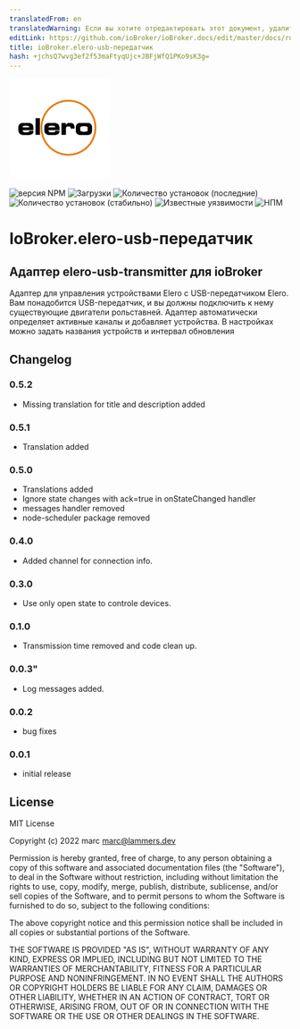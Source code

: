 ```yaml
---
translatedFrom: en
translatedWarning: Если вы хотите отредактировать этот документ, удалите поле «translationFrom», в противном случае этот документ будет снова автоматически переведен
editLink: https://github.com/ioBroker/ioBroker.docs/edit/master/docs/ru/adapterref/iobroker.elero-usb-transmitter/README.md
title: ioBroker.elero-usb-передатчик
hash: +jchsQ7wvg3ef2f53maFtyqUjc+JBFjWfQ1PKo9sK3g=
---
```

![Логотип](../../../en/adapterref/iobroker.elero-usb-transmitter/admin/elero-usb-transmitter.png)

![версия NPM](http://img.shields.io/npm/v/iobroker.elero-usb-transmitter.svg)
![Загрузки](https://img.shields.io/npm/dm/iobroker.elero-usb-transmitter.svg)
![Количество установок (последние)](http://iobroker.live/badges/elero-usb-transmitter-installed.svg)
![Количество установок (стабильно)](http://iobroker.live/badges/elero-usb-transmitter-stable.svg)
![Известные уязвимости](https://snyk.io/test/github/marc2016/ioBroker.elero-usb-transmitter/badge.svg)
![НПМ](https://nodei.co/npm/iobroker.elero-usb-transmitter.png?downloads=true)

# IoBroker.elero-usb-передатчик
## Адаптер elero-usb-transmitter для ioBroker
Адаптер для управления устройствами Elero с USB-передатчиком Elero.
Вам понадобится USB-передатчик, и вы должны подключить к нему существующие двигатели рольставней. Адаптер автоматически определяет активные каналы и добавляет устройства. В настройках можно задать названия устройств и интервал обновления

## Changelog

### 0.5.2

- Missing translation for title and description added

### 0.5.1

- Translation added

### 0.5.0

- Translations added
- Ignore state changes with ack=true in onStateChanged handler
- messages handler removed
- node-scheduler package removed

### 0.4.0

- Added channel for connection info.

### 0.3.0

- Use only open state to controle devices.

### 0.1.0

- Transmission time removed and code clean up.

### 0.0.3"

- Log messages added.

### 0.0.2

- bug fixes

### 0.0.1

- initial release

## License

MIT License

Copyright (c) 2022 marc <marc@lammers.dev>

Permission is hereby granted, free of charge, to any person obtaining a copy
of this software and associated documentation files (the "Software"), to deal
in the Software without restriction, including without limitation the rights
to use, copy, modify, merge, publish, distribute, sublicense, and/or sell
copies of the Software, and to permit persons to whom the Software is
furnished to do so, subject to the following conditions:

The above copyright notice and this permission notice shall be included in all
copies or substantial portions of the Software.

THE SOFTWARE IS PROVIDED "AS IS", WITHOUT WARRANTY OF ANY KIND, EXPRESS OR
IMPLIED, INCLUDING BUT NOT LIMITED TO THE WARRANTIES OF MERCHANTABILITY,
FITNESS FOR A PARTICULAR PURPOSE AND NONINFRINGEMENT. IN NO EVENT SHALL THE
AUTHORS OR COPYRIGHT HOLDERS BE LIABLE FOR ANY CLAIM, DAMAGES OR OTHER
LIABILITY, WHETHER IN AN ACTION OF CONTRACT, TORT OR OTHERWISE, ARISING FROM,
OUT OF OR IN CONNECTION WITH THE SOFTWARE OR THE USE OR OTHER DEALINGS IN THE
SOFTWARE.